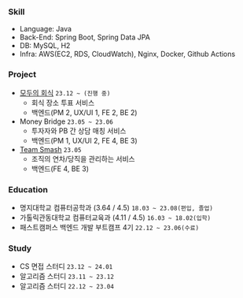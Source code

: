 ### Skill
- Language: Java
- Back-End: Spring Boot, Spring Data JPA
- DB: MySQL, H2
- Infra: AWS(EC2, RDS, CloudWatch), Nginx, Docker, Github Actions

### Project
- [모두의 회식](https://github.com/modu-menu/backend) `23.12 ~ (진행 중)`
  - 회식 장소 투표 서비스
  - 백엔드(PM 2, UX/UI 1, FE 2, BE 2)
- Money Bridge `23.05 ~ 23.06`
  - 투자자와 PB 간 상담 매칭 서비스
  - 백엔드(PM 1, UX/UI 2, FE 4, BE 3)
- [Team Smash](https://github.com/smash-teams/smash-teams-BE) `23.05`
  - 조직의 연차/당직을 관리하는 서비스
  - 백엔드(FE 4, BE 3)

### Education
- 명지대학교 컴퓨터공학과 (3.64 / 4.5) `18.03 ~ 23.08(편입, 졸업)`
- 가톨릭관동대학교 컴퓨터교육과 (4.11 / 4.5) `16.03 ~ 18.02(입학)`
- 패스트캠퍼스 백엔드 개발 부트캠프 4기 `22.12 ~ 23.06(수료)`
  
### Study
- CS 면접 스터디 `23.12 ~ 24.01`
- 알고리즘 스터디 `23.11 ~ 23.12`
- 알고리즘 스터디 `22.12 ~ 23.04`
